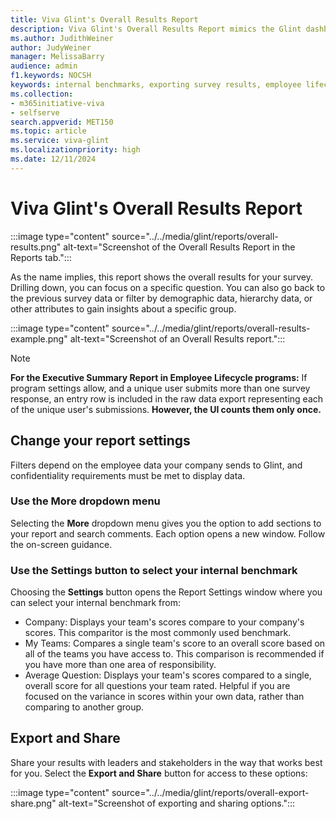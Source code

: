 ```yaml
---
title: Viva Glint's Overall Results Report
description: Viva Glint's Overall Results Report mimics the Glint dashboard but allows data filtering and reviewing of more demographics.
ms.author: JudithWeiner
author: JudyWeiner
manager: MelissaBarry
audience: admin
f1.keywords: NOCSH
keywords: internal benchmarks, exporting survey results, employee lifecycle executive summary report
ms.collection:  
- m365initiative-viva
- selfserve 
search.appverid: MET150 
ms.topic: article
ms.service: viva-glint
ms.localizationpriority: high
ms.date: 12/11/2024
---
```


# Viva Glint's Overall Results Report

:::image type="content" source="../../media/glint/reports/overall-results.png" alt-text="Screenshot of the Overall Results Report in the Reports tab.":::

As the name implies, this report shows the overall results for your survey. Drilling down, you can focus on a specific question. You can also go back to the previous survey data or filter by demographic data, hierarchy data, or other attributes to gain insights about a specific group.

:::image type="content" source="../../media/glint/reports/overall-results-example.png" alt-text="Screenshot of an Overall Results report.":::

> [!NOTE]
> **For the Executive Summary Report in Employee Lifecycle programs:**  If program settings allow, and a unique user submits more than one survey response, an entry row is included in the raw data export representing each of the unique user's submissions. **However, the UI counts them only once.**

## Change your report settings

Filters depend on the employee data your company sends to Glint, and confidentiality requirements must be met to display data. 

### Use the More dropdown menu

Selecting the **More** dropdown menu gives you the option to add sections to your report and search comments. Each option opens a new window. Follow the on-screen guidance.

### Use the Settings button to select your internal benchmark

Choosing the **Settings** button opens the Report Settings window where you can select your internal benchmark from:

 - Company: Displays your team's scores compare to your company's scores. This comparitor is the most commonly used benchmark.
 - My Teams: Compares a single team's score to an overall score based on all of the teams you have access to. This comparison is recommended if you have more than one area of responsibility.
 - Average Question: Displays your team's scores compared to a single, overall score for all questions your team rated. Helpful if you are focused on the variance in scores within your own data, rather than comparing to another group. 

## Export and Share

Share your results with leaders and stakeholders in the way that works best for you. Select the **Export and Share** button for access to these options:

:::image type="content" source="../../media/glint/reports/overall-export-share.png" alt-text="Screenshot of exporting and sharing options.":::
